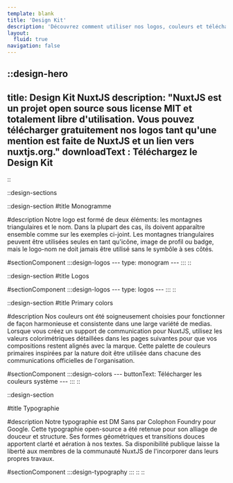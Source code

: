 ```yaml
---
template: blank
title: 'Design Kit'
description: 'Découvrez comment utiliser nos logos, couleurs et télécharger notre design kit.'
layout:
  fluid: true
navigation: false
---
```


::design-hero
---
title: Design Kit NuxtJS
description: "NuxtJS est un projet open source sous license MIT et totalement libre d'utilisation.
Vous pouvez télécharger gratuitement nos logos tant qu'une mention est faite de NuxtJS et un lien vers nuxtjs.org."
downloadText : Téléchargez le Design Kit
---
::

::design-sections

  ::design-section
  #title
  Monogramme

  #description
  Notre logo est formé de deux éléments: les montagnes triangulaires et le nom. Dans la plupart des cas, ils doivent apparaître ensemble comme sur les exemples ci-joint. Les montagnes triangulaires peuvent être utilisées seules en tant qu'icône, image de profil ou badge, mais le logo-nom ne doit jamais être utilisé sans le symbôle à ses côtés.

  #sectionComponent
    :::design-logos
    ---
    type: monogram
    ---
    :::
  ::

  ::design-section
  #title
  Logos

  #sectionComponent
    :::design-logos
    ---
    type: logos
    ---
    :::
  ::

  ::design-section
  #title
  Primary colors

  #description
  Nos couleurs ont été soigneusement choisies pour fonctionner de façon harmonieuse et consistente dans une large variété de medias. Lorsque vous créez un support de communication pour NuxtJS, utilisez les valeurs colorimétriques détaillées dans les pages suivantes pour que vos compositions restent alignés avec la marque. Cette palette de couleurs primaires inspirées par la nature doit être utilisée dans chacune des communications officielles de l'organisation.

  #sectionComponent
    :::design-colors
    ---
    buttonText: Télécharger les couleurs système
    ---
    :::
  ::

  ::design-section

  #title
  Typographie

  #description
  Notre typographie est DM Sans par Colophon Foundry pour Google. Cette typographie open-source a été retenue pour son alliage de douceur et structure. Ses formes géométriques et transitions douces apportent clarté et aération à nos textes.
  Sa disponibilité publique laisse la liberté aux membres de la communauté NuxtJS de l'incorporer dans leurs propres travaux.

  #sectionComponent
    :::design-typography
    :::
  ::
::
